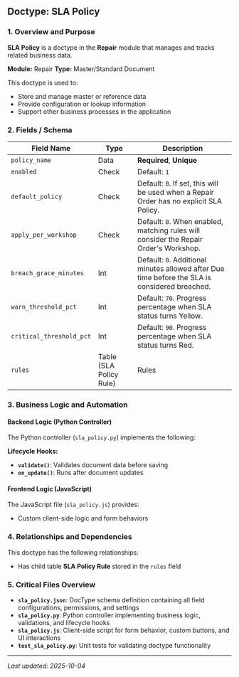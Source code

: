 ## Doctype: SLA Policy

### 1. Overview and Purpose

**SLA Policy** is a doctype in the **Repair** module that manages and tracks related business data.

**Module:** Repair
**Type:** Master/Standard Document

This doctype is used to:
- Store and manage master or reference data
- Provide configuration or lookup information
- Support other business processes in the application

### 2. Fields / Schema

| Field Name | Type | Description |
|------------|------|-------------|
| `policy_name` | Data | **Required**, **Unique** |
| `enabled` | Check | Default: `1` |
| `default_policy` | Check | Default: `0`. If set, this will be used when a Repair Order has no explicit SLA Policy. |
| `apply_per_workshop` | Check | Default: `0`. When enabled, matching rules will consider the Repair Order's Workshop. |
| `breach_grace_minutes` | Int | Default: `0`. Additional minutes allowed after Due time before the SLA is considered breached. |
| `warn_threshold_pct` | Int | Default: `70`. Progress percentage when SLA status turns Yellow. |
| `critical_threshold_pct` | Int | Default: `90`. Progress percentage when SLA status turns Red. |
| `rules` | Table (SLA Policy Rule) | Rules |

### 3. Business Logic and Automation

#### Backend Logic (Python Controller)

The Python controller (`sla_policy.py`) implements the following:

**Lifecycle Hooks:**
- **`validate()`**: Validates document data before saving
- **`on_update()`**: Runs after document updates

#### Frontend Logic (JavaScript)

The JavaScript file (`sla_policy.js`) provides:

- Custom client-side logic and form behaviors

### 4. Relationships and Dependencies

This doctype has the following relationships:

- Has child table **SLA Policy Rule** stored in the `rules` field

### 5. Critical Files Overview

- **`sla_policy.json`**: DocType schema definition containing all field configurations, permissions, and settings
- **`sla_policy.py`**: Python controller implementing business logic, validations, and lifecycle hooks
- **`sla_policy.js`**: Client-side script for form behavior, custom buttons, and UI interactions
- **`test_sla_policy.py`**: Unit tests for validating doctype functionality

---

*Last updated: 2025-10-04*
